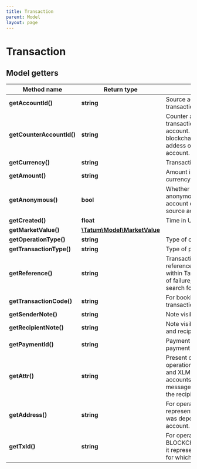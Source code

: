 ```yaml
---
title: Transaction
parent: Model
layout: page
---
```


# Transaction

## Model getters

Method name | Return type | Description | Notes
------------ | ------------- | ------------- | -------------
**getAccountId()** | **string** | Source account - source of transaction(s) | ex.: `5e6645712b55823de7ea82f1`
**getCounterAccountId()** | **string** | Counter account - transaction(s) destination account. In case of blockchain recipient, this is addess of blockchain account. | ex.: `5e6645712b55823de7ea82f1` [optional]
**getCurrency()** | **string** | Transaction currency | ex.: `BTC`
**getAmount()** | **string** | Amount in account's currency | ex.: `0.1`
**getAnonymous()** | **bool** | Whether the transaction is anonymous. If true, counter account owner does not see source account. | ex.: `false`
**getCreated()** | **float** | Time in UTC of transaction. | ex.: `1572031674384`
**getMarketValue()** | [**\Tatum\Model\MarketValue**](../MarketValue) |  | ex.: `null`
**getOperationType()** | **string** | Type of operation. | ex.: `PAYMENT`
**getTransactionType()** | **string** | Type of payment. | ex.: `CREDIT_PAYMENT`
**getReference()** | **string** | Transaction internal reference - unique identifier within Tatum ledger. In order of failure, use this value to search for problems. | ex.: `5e6be8e9e6aa436299950c41`
**getTransactionCode()** | **string** | For bookkeeping to distinct transaction purpose. | ex.: `1_01_EXTERNAL_CODE` [optional]
**getSenderNote()** | **string** | Note visible for sender. | ex.: `Sender note` [optional]
**getRecipientNote()** | **string** | Note visible for both sender and recipient. | ex.: `Private note` [optional]
**getPaymentId()** | **string** | Payment ID defined in payment order by sender. | ex.: `65426` [optional]
**getAttr()** | **string** | Present only for operationType WITHDRAWAL and XLM / XRP based accounts it represents message or destinationTag of the recipient, if present. | ex.: `123` [optional]
**getAddress()** | **string** | For operationType DEPOSIT it represents address, on which was deposit credited for the account. | ex.: `qrppgud79n5h5ehqt9s7x8uc82pcag82es0w9tada0` [optional]
**getTxId()** | **string** | For operationType DEPOSIT, BLOCKCHAIN_TRANSACTION it represents transaction id, for which deposit occured. | ex.: `c6c176e3f6705596d58963f0ca79b34ffa5b78874a65df9c974e22cf86a7ba67` [optional]

